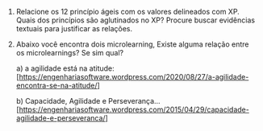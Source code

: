 1. Relacione os 12 princípio ágeis com os valores delineados com XP. Quais dos princípios são aglutinados no XP? Procure buscar evidências textuais para justificar as relações.

    


2. Abaixo você encontra dois microlearning, Existe alguma relação entre os microlearnings? Se sim qual? 

    a) a agilidade está na atitude: 
    [https://engenhariasoftware.wordpress.com/2020/08/27/a-agilidade-encontra-se-na-atitude/]


    b) Capacidade, Agilidade e Perseverança…
    [https://engenhariasoftware.wordpress.com/2015/04/29/capacidade-agilidade-e-perseveranca/]